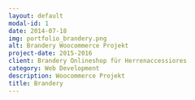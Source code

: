 ```yaml
---
layout: default
modal-id: 1
date: 2014-07-18
img: portfolio_brandery.png
alt: Brandery Woocommerce Projekt
project-date: 2015-2016
client: Brandery Onlineshop für Herrenaccessiores
category: Web Development
description: Woocommerce Projekt
title: Brandery
---
```

